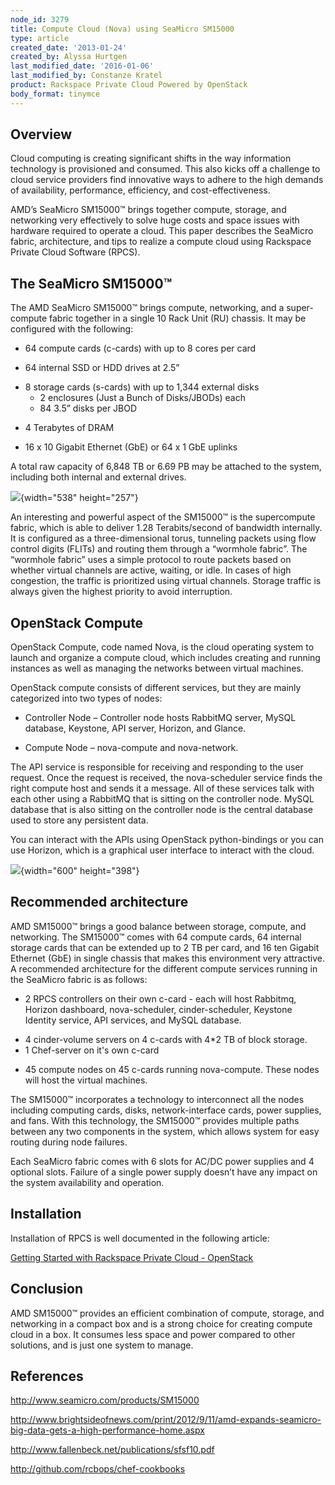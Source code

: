 ```yaml
---
node_id: 3279
title: Compute Cloud (Nova) using SeaMicro SM15000
type: article
created_date: '2013-01-24'
created_by: Alyssa Hurtgen
last_modified_date: '2016-01-06'
last_modified_by: Constanze Kratel
product: Rackspace Private Cloud Powered by OpenStack
body_format: tinymce
---
```


Overview
--------

Cloud computing is creating significant shifts in the way information
technology is provisioned and consumed. This also kicks off a challenge
to cloud service providers find innovative ways to adhere to the high
demands of availability, performance, efficiency, and
cost-effectiveness.

AMD&rsquo;s SeaMicro SM15000&trade; brings together compute, storage, and networking
very effectively to solve huge costs and space issues with hardware
required to operate a cloud. This paper describes the SeaMicro fabric,
architecture, and tips to realize a compute cloud using Rackspace
Private Cloud Software (RPCS).

The SeaMicro SM15000&trade;
---------------------

The AMD SeaMicro SM15000&trade; brings compute, networking, and a
super-compute fabric together in a single 10 Rack Unit (RU) chassis. It
may be configured with the following:

-   64 compute cards (c-cards) with up to 8 cores per card

<!-- -->

-   64 internal SSD or HDD drives at 2.5&rdquo;

<!-- -->

-   8 storage cards (s-cards) with up to 1,344 external disks
    -   2 enclosures (Just a Bunch of Disks/JBODs) each
    -   84 3.5&rdquo; disks per JBOD

<!-- -->

-   4 Terabytes of DRAM

<!-- -->

-   16 x 10 Gigabit Ethernet (GbE) or 64 x 1 GbE uplinks

A total raw capacity of 6,848 TB or 6.69 PB may be attached to the
system, including both internal and external drives.

![](https://8026b2e3760e2433679c-fffceaebb8c6ee053c935e8915a3fbe7.ssl.cf2.rackcdn.com/field/image/seamicro.png){width="538"
height="257"}

An interesting and powerful aspect of the SM15000&trade; is the supercompute
fabric, which is able to deliver 1.28 Terabits/second of bandwidth
internally. It is configured as a three-dimensional torus, tunneling
packets using flow control digits (FLITs) and routing them through a
&ldquo;wormhole fabric&rdquo;. The &ldquo;wormhole fabric&rdquo; uses a simple protocol to route
packets based on whether virtual channels are active, waiting, or idle.
In cases of high congestion, the traffic is prioritized using virtual
channels. Storage traffic is always given the highest priority to avoid
interruption.

OpenStack Compute
-----------------

OpenStack Compute, code named Nova, is the cloud operating system to
launch and organize a compute cloud, which includes creating and running
instances as well as managing the networks between virtual machines.

OpenStack compute consists of different services, but they are mainly
categorized into two types of nodes:

-   Controller Node &ndash; Controller node hosts RabbitMQ server, MySQL
    database, Keystone, API server, Horizon, and Glance.

<!-- -->

-   Compute Node &ndash; nova-compute and nova-network.

The API service is responsible for receiving and responding to the user
request.  Once the request is received, the nova-scheduler service finds
the right compute host and sends it a message. All of these services
talk with each other using a RabbitMQ that is sitting on the controller
node. MySQL database that is also sitting on the controller node is the
central database used to store any persistent data.

You can interact with the APIs using OpenStack python-bindings or you
can use Horizon, which is a graphical user interface to interact with
the cloud.

![](https://8026b2e3760e2433679c-fffceaebb8c6ee053c935e8915a3fbe7.ssl.cf2.rackcdn.com/field/image/masscompute_1-web.jpg){width="600"
height="398"}

Recommended architecture
------------------------

AMD SM15000&trade; brings a good balance between storage, compute, and
networking.  The SM15000&trade; comes with 64 compute cards, 64 internal
storage cards that can be extended up to 2 TB per card, and 16 ten
Gigabit Ethernet (GbE) in single chassis that makes this environment
very attractive. A recommended architecture for the different compute
services running in the SeaMicro fabric is as follows:

-   2 RPCS controllers on their own c-card - each will host Rabbitmq,
    Horizon dashboard, nova-scheduler, cinder-scheduler, Keystone
    Identity service, API services, and MySQL database.

<!-- -->

-   4 cinder-volume servers on 4 c-cards with 4\*2 TB of block storage.
-   1 Chef-server on it's own c-card

<!-- -->

-   45 compute nodes on 45 c-cards running nova-compute. These nodes
    will host the virtual machines.

The SM15000&trade; incorporates a technology to interconnect all the nodes
including computing cards, disks, network-interface cards, power
supplies, and fans.  With this technology, the SM15000&trade; provides
multiple paths between any two components in the system, which allows
system for easy routing during node failures.

Each SeaMicro fabric comes with 6 slots for AC/DC power supplies and 4
optional slots. Failure of a single power supply doesn&rsquo;t have any impact
on the system availability and operation.

Installation
------------

Installation of RPCS is well documented in the following article:

[Getting Started with Rackspace Private Cloud -
OpenStack](/howto/rackspace-private-cloud-openstack "/howto/rackspace-private-cloud-openstack")

Conclusion
----------

AMD SM15000&trade; provides an efficient combination of compute, storage, and
networking in a compact box and is a strong choice for creating compute
cloud in a box. It consumes less space and power compared to other
solutions, and is just one system to manage.

References
----------

<http://www.seamicro.com/products/SM15000>

<http://www.brightsideofnews.com/print/2012/9/11/amd-expands-seamicro-big-data-gets-a-high-performance-home.aspx>

<http://www.fallenbeck.net/publications/sfsf10.pdf>

<http://github.com/rcbops/chef-cookbooks>

